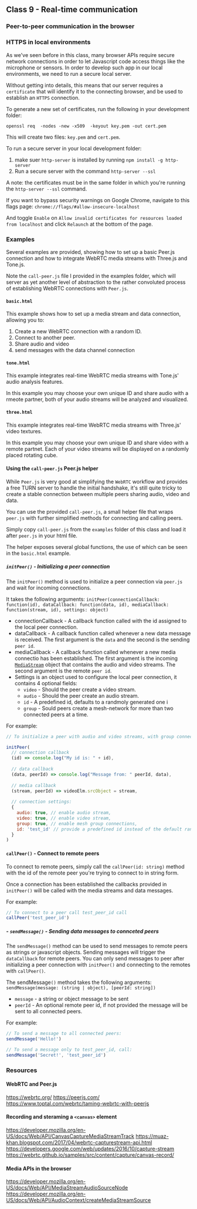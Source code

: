 ## Class 9 - Real-time communication

### Peer-to-peer communication in the browser




### HTTPS in local environments
As we've seen before in this class, many browser APIs require secure network
connections in order to let Javascript code access things like the microphone or sensors.
In order to develop such app in our local environments, we need to run a secure local server.

Without getting into details, this means that our server requires a `certificate` that will
identify it to the connecting browser, and be used to establish an `HTTPS` connection.

To generate a new set of certificates, run the following in your development folder:

`openssl req  -nodes -new -x509  -keyout key.pem -out cert.pem`

This will create two files: `key.pem` and `cert.pem`.

To run a secure server in your local development folder:
1. make suer `http-server` is installed by running `npm install -g http-server`
2. Run a secure server with the command `http-server --ssl`

A note: the certificates must be in the same folder in which you're running the `http-server --ssl` command.

If you want to bypass security warnings on Google Chrome, navigate to this flags page:
`chrome://flags/#allow-insecure-localhost`

And toggle `Enable` on `Allow invalid certificates for resources loaded from localhost`
and click `Relaunch` at the bottom of the page.

### Examples
Several examples are provided, showing how to set up a basic Peer.js connection and how to integrate 
WebRTC media streams with Three.js and Tone.js.

Note  the `call-peer.js` file I provided in the examples folder, which will server as yet another
level of abstraction to the rather convoluted process of establishing WebRTC connections with `Peer.js`.

#### `basic.html`
This example shows how to set up a media stream and data connection, allowing you to:
1. Create a new WebRTC connection with a random ID.
2. Connect to another peer.
3. Share audio and video
4. send messages with the data channel connection

#### `tone.html`
This example integrates real-time WebRTC media streams with Tone.js' audio analysis features.

In this example you may choose your own unique ID and share audio with a rmeote partner, both of your audio streams will be analyzed and visualized.

#### `three.html`
This example integrates real-time WebRTC media streams with Three.js' video textures.

In this example you may choose your own unique ID and share video with a remote partnet.
Each of your video streams will be displayed on a randomly placed rotating cube.


#### Using the `call-peer.js` Peer.js helper

While `Peer.js` is very good at simplifying the `WebRTC` workflow and provides a free TURN server to handle the initial handshake, it's still quite tricky to create a stable connection between multiple peers sharing audio, video and data.

You can use the provided `call-peer.js`, a small helper file that wraps `peer.js` with further simplified methods for connecting and calling peers.

Simply copy `call-peer.js` from the `examples` folder of this class and load it after `peer.js` in your html file.

The helper exposes several global functions, the use of which can be seen in the `basic.html` example.

##### `initPeer()` - Initializing a peer connection

The `initPeer()` method is used to initialize a peer connection via `peer.js` and wait for incoming connections.

It takes the following arguments:
`initPeer(connectionCallback: function(id), dataCallback: function(data, id), mediaCallback: function(stream, id), settings: object)`
- connectionCallback - A callback function called with the id assigned to the local peer connection.
- dataCallback - A callback function called whenever a new data message is received. The first argument is the `data` and the second is the sending `peer id`.
- mediaCallback - A callback function called whenever a new media connectio has been established. The first argument is the incoming [`MediaStream`](https://developer.mozilla.org/en-US/docs/Web/API/MediaStream) object that contains the audio and video streams. The second argument is the remote `peer id`.
- Settings is an object used to configure the local peer connection, it contains 4 optional fields:
  - `video` - Should the peer create a video stream.
  - `audio` - Should the peer create an audio stream.
  - `id` - A predefined id, defaults to a randmoly generated one i
  - `group` - Sould peers create a mesh-network for more than two connected peers at a time.


For example:
```javascript
// To initialize a peer with audio and video streams, with group connections and the id test_id:

initPeer(
  // connection callback
  (id) => console.log("My id is: " + id),
  
  // data callback
  (data, peerId) => console.log("Message from: " peerId, data),
  
  // media callback
  (stream, peerId) => videoElm.srcObject = stream,
  
  // connection settings:
  {
    audio: true, // enable audio stream,
    video: true, // enable video stream,
    group: true, // enable mesh group connections,
    id: 'test_id' // provide a predefined id instead of the default random string
  }
)

```


#### `callPeer()` - Connect to remote peers

To connect to remote peers, simply call the `callPeer(id: string)` method with the id of the remote
peer you're trying to connect to in string form. 

Once a connection has been established the callbacks provided in `initPeer()` will be called with the media streams and data messages.

For example:
```javascript
// To connect to a peer call test_peer_id call
callPeer('test_peer_id')
```

##### - `sendMessage()` - Sending data messages to connceted peers

The `sendMessage()` method can be used to send messages to remote peers as strings or javascript objects.
Sending messages will trigger the `dataCallback` for remote peers. You can only send messages to peer after 
initializing a peer connection with `initPeer()` and connecting to the remotes with `callPeer()`.


The sendMessage`()` method takes the following arguments:
`sendMessage(message: (string | object), [peerId: string])`
- `message` - a string or object message to be sent
- `peerId` - An optional remote peer id, if not provided the message will be sent to all connected peers.

For example:
```javascript
// To send a message to all connected peers:
sendMessage('Hello!')

// To send a message only to test_peer_id, call:
sendMessage('Secret!', 'test_peer_id')
```


### Resources
#### WebRTC and Peer.js
https://webrtc.org/
https://peerjs.com/
https://www.toptal.com/webrtc/taming-webrtc-with-peerjs

#### Recording and steraming a `<canvas>` element
https://developer.mozilla.org/en-US/docs/Web/API/CanvasCaptureMediaStreamTrack
https://muaz-khan.blogspot.com/2017/04/webrtc-capturestream-api.html
https://developers.google.com/web/updates/2016/10/capture-stream
https://webrtc.github.io/samples/src/content/capture/canvas-record/

#### Media APIs in the browser
https://developer.mozilla.org/en-US/docs/Web/API/MediaStreamAudioSourceNode
https://developer.mozilla.org/en-US/docs/Web/API/AudioContext/createMediaStreamSource
